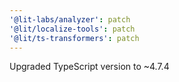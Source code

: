 ```yaml
---
'@lit-labs/analyzer': patch
'@lit/localize-tools': patch
'@lit/ts-transformers': patch
---
```


Upgraded TypeScript version to ~4.7.4
